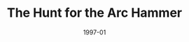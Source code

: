 ---
mission_id: "arc-hunt"
title: "The Hunt for the Arc Hammer"
authors: 
    - "Mark A. Haidekker"
date: "1997-01"
filename: "arc-hunt.zip"
description: "A twisted mass of metal hanging in space is all that remains of the Arc Hammer.... more than there should be. Now the Executor has docked with the ship, and the Empire is crawling over the wreckage in search of the blueprints for the Dark Troopers. You, Kyle Katarn, are the only member of the Alliance to have been aboard the Arc Hammer, and so you are being detailed to board the ship, find the plans, and then attempt to shut down the shields of the Executor, opening it to Alliance attack."
heroImage: "./arc-hunt.png"
levelReplaced:	ARC
difficulty: yes
bm:	yes
fme: yes
wax: no
three_do: yes
voc: yes
gmd: no
vue: yes
lfd: yes
base: "Level made from scratch, but using three areas of heavily modified ARC and Executor geometry"
editors: "DFUSE 1.0, WDFUSE"

---